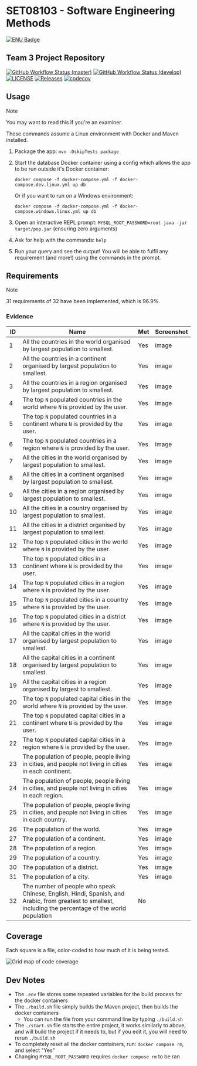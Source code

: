 # SET08103 - Software Engineering Methods

[![ENU Badge](https://img.shields.io/badge/Edinburgh%20Napier%20University-CC002A)](https://www.napier.ac.uk/)

## Team 3 Project Repository

[![GitHub Workflow Status (master)](https://img.shields.io/github/actions/workflow/status/2004seraph/SET08103/docker-image.yml?branch=master&label=master)](https://github.com/2004seraph/SET08103/actions?query=branch%3Amaster)
[![GitHub Workflow Status (develop)](https://img.shields.io/github/actions/workflow/status/2004seraph/SET08103/docker-image.yml?branch=develop&label=develop)](https://github.com/2004seraph/SET08103/actions?query=branch%3Adevelop)
[![LICENSE](https://img.shields.io/github/license/2004seraph/SET08103.svg?style=flat-square)](https://github.com/2004seraph/SET08103/blob/master/LICENSE)
[![Releases](https://img.shields.io/github/release/2004seraph/SET08103/all.svg?style=flat-square)](https://github.com/2004seraph/SET08103/releases)
[![codecov](https://codecov.io/gh/2004seraph/SET08103/branch/master/graph/badge.svg?token=EDH24ELB68)](https://codecov.io/gh/2004seraph/SET08103)

## Usage

> [!NOTE]
> You may want to read this if you're an examiner.

These commands assume a Linux environment with Docker and Maven installed.

1. Package the app: `mvn -DskipTests package`
2. Start the database Docker container using a config which allows the app to be run outside it's Docker container: 

   `docker compose -f docker-compose.yml -f docker-compose.dev.linux.yml up db`

    Or if you want to run on a Windows environment:    

   `docker compose -f docker-compose.yml -f docker-compose.windows.linux.yml up db`
3. Open an interactive REPL prompt: `MYSQL_ROOT_PASSWORD=root java -jar target/pop.jar` (ensuring zero arguments)
4. Ask for help with the commands: `help`
5. Run your query and see the output! You will be able to fulfil any requirement (and more!) using the commands in the prompt.

## Requirements

> [!NOTE]
> 31 requirements of 32 have been implemented, which is 96.9%.

### Evidence

| ID | Name                                                                                                                                                     | Met | Screenshot |
|----|----------------------------------------------------------------------------------------------------------------------------------------------------------|-----|------------|
| 1  | All the countries in the world organised by largest population to smallest.                                                                              | Yes | image      |
| 2  | All the countries in a continent organised by largest population to smallest.                                                                            | Yes | image      |
| 3  | All the countries in a region organised by largest population to smallest.                                                                               | Yes | image      |
| 4  | The top `N` populated countries in the world where `N` is provided by the user.                                                                          | Yes | image      |
| 5  | The top `N` populated countries in a continent where `N` is provided by the user.                                                                        | Yes | image      |
| 6  | The top `N` populated countries in a region where `N` is provided by the user.                                                                           | Yes | image      |
| 7  | All the cities in the world organised by largest population to smallest.                                                                                 | Yes | image      |
| 8  | All the cities in a continent organised by largest population to smallest.                                                                               | Yes | image      |
| 9  | All the cities in a region organised by largest population to smallest.                                                                                  | Yes | image      |
| 10 | All the cities in a country organised by largest population to smallest.                                                                                 | Yes | image      |
| 11 | All the cities in a district organised by largest population to smallest.                                                                                | Yes | image      |
| 12 | The top `N` populated cities in the world where `N` is provided by the user.                                                                             | Yes | image      |
| 13 | The top `N` populated cities in a continent where `N` is provided by the user.                                                                           | Yes | image      |
| 14 | The top `N` populated cities in a region where `N` is provided by the user.                                                                              | Yes | image      |
| 15 | The top `N` populated cities in a country where `N` is provided by the user.                                                                             | Yes | image      |
| 16 | The top `N` populated cities in a district where `N` is provided by the user.                                                                            | Yes | image      |
| 17 | All the capital cities in the world organised by largest population to smallest.                                                                         | Yes | image      |
| 18 | All the capital cities in a continent organised by largest population to smallest.                                                                       | Yes | image      |
| 19 | All the capital cities in a region organised by largest to smallest.                                                                                     | Yes | image      |
| 20 | The top `N` populated capital cities in the world  where `N` is provided by the user.                                                                    | Yes | image      |
| 21 | The top `N` populated capital cities in a continent where `N` is provided by the user.                                                                   | Yes | image      |
| 22 | The top `N` populated capital cities in a region where `N` is provided by the user.                                                                      | Yes | image      |
| 23 | The population of people, people living in cities, and people not living in cities in each continent.                                                    | Yes | image      |
| 24 | The population of people, people living in cities, and people not living in cities in each region.                                                       | Yes | image      |
| 25 | The population of people, people living in cities, and people not living in cities in each country.                                                      | Yes | image      |
| 26 | The population of the world.                                                                                                                             | Yes | image      |
| 27 | The population of a continent.                                                                                                                           | Yes | image      |
| 28 | The population of a region.                                                                                                                              | Yes | image      |
| 29 | The population of a country.                                                                                                                             | Yes | image      |
| 30 | The population of a district.                                                                                                                            | Yes | image      |
| 31 | The population of a city.                                                                                                                                | Yes | image      |
| 32 | The number of people who speak Chinese, English, Hindi, Spanish, and Arabic, from greatest to smallest, including the percentage of the world population | No  |            |

## Coverage

Each square is a file, color-coded to how much of it is being tested.

![Grid map of code coverage](https://codecov.io/gh/2004seraph/SET08103/graphs/tree.svg?token=EDH24ELB68)

## Dev Notes

- The `.env` file stores some repeated variables for the build process for the docker containers
- The `./build.sh` file simply builds the Maven project, then builds the docker containers
  - You can run the file from your command line by typing `./build.sh`
- The `./start.sh` file starts the entire project, it works similarly to above, and will build the project if it needs
to, but if you edit it, you will need to rerun `./build.sh`
- To completely reset all the docker containers, run: `docker compose rm`, and select "Yes"
- Changing `MYSQL_ROOT_PASSWORD` requires `docker compose rm` to be ran